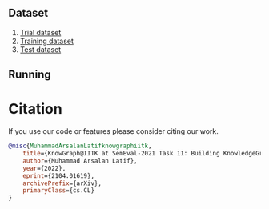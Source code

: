 
## Dataset
1. [Trial dataset](https://github.com/ncg-task/trial-data)
2. [Training dataset](https://github.com/ncg-task/training-data)
3. [Test dataset](https://github.com/ncg-task/test-data)

## Running

# Citation
If you use our code or features please consider citing our work.
```bibtex
@misc{MuhammadArsalanLatifknowgraphiitk,
    title={KnowGraph@IITK at SemEval-2021 Task 11: Building KnowledgeGraph for NLP Research},
    author={Muhammad Arsalan Latif},
    year={2022},
    eprint={2104.01619},
    archivePrefix={arXiv},
    primaryClass={cs.CL}
}
